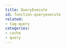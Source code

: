 ```yaml
---
title: QueryExecute
id: function-queryexecute
related:
- tag-query
categories:
- cache
- query
---
```


